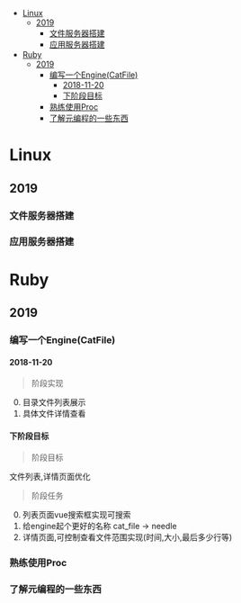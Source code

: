 <!-- TOC -->

- [Linux](#linux)
  - [2019](#2019)
    - [文件服务器搭建](#文件服务器搭建)
    - [应用服务器搭建](#应用服务器搭建)
- [Ruby](#ruby)
  - [2019](#2019-1)
    - [编写一个Engine(CatFile)](#编写一个enginecatfile)
      - [2018-11-20](#2018-11-20)
      - [下阶段目标](#下阶段目标)
    - [熟练使用Proc](#熟练使用proc)
    - [了解元编程的一些东西](#了解元编程的一些东西)

<!-- /TOC -->

# Linux

## 2019
### 文件服务器搭建
### 应用服务器搭建


# Ruby

## 2019
### 编写一个Engine(CatFile)
#### 2018-11-20

> 阶段实现

0. 目录文件列表展示
0. 具体文件详情查看

#### 下阶段目标

> 阶段目标

文件列表,详情页面优化

> 阶段任务

0. 列表页面vue搜索框实现可搜索 
0. 给engine起个更好的名称 cat_file -> needle
0. 详情页面,可控制查看文件范围实现(时间,大小,最后多少行等)


### 熟练使用Proc
### 了解元编程的一些东西


